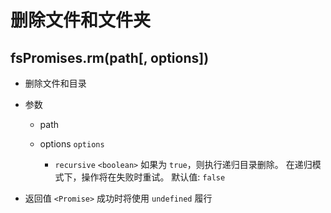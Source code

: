 # 删除文件和文件夹

## fsPromises.rm(path[, options])

+ 删除文件和目录

+ 参数

  + path

  + options `options`

    + `recursive` `<boolean>` 如果为 `true`，则执行递归目录删除。 在递归模式下，操作将在失败时重试。 默认值: `false`

+ 返回值 `<Promise>` 成功时将使用 `undefined` 履行
